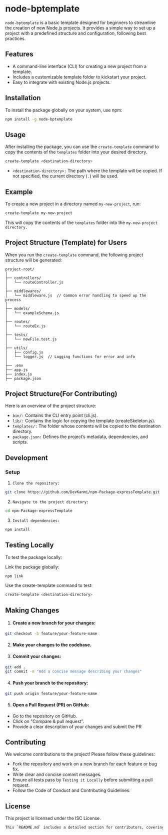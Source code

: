 # node-bptemplate

`node-bptemplate` is a basic template designed for beginners to streamline the creation of new Node.js projects. It provides a simple way to set up a project with a predefined structure and configuration, following best practices.

## Features

- A command-line interface (CLI) for creating a new project from a template.
- Includes a customizable template folder to kickstart your project.
- Easy to integrate with existing Node.js projects.

## Installation

To install the package globally on your system, use npm:

```bash
npm install -g node-bptemplate
```
## Usage
After installing the package, you can use the `create-template` command to copy the contents of the `templates` folder into your desired directory.

```bash
create-template <destination-directory>
```
- `<destination-directory>:` The path where the template will be copied. If not specified, the current directory (`.`) will be used.

## Example
To create a new project in a directory named `my-new-project`, run:

```bash
create-template my-new-project
```
This will copy the contents of the `templates` folder into the `my-new-project directory.`



## Project Structure (Template) for Users

When you run the `create-template` command, the following project structure will be generated:
``` arduino
project-root/
│
├── controllers/
│   └── routeController.js
│
├── middlewares/
│   └── middleware.js  // Common error handling to speed up the process
│
├── models/
│   └── exampleSchema.js
│
├── routes/
│   └── routeEx.js
│
├── tests/
│   └── newFile.test.js
│
├── utils/
│   ├── config.js
│   └── logger.js  // Logging functions for error and info
│
├── .env
├── app.js
├── index.js
├── package.json

```


## Project Structure(For Contributing)
Here is an overview of the project structure:

- `bin/:` Contains the CLI entry point (cli.js).
- `lib/:` Contains the logic for copying the template (createSkeleton.js).
- `templates/:` The folder whose contents will be copied to the destination 
 directory.
- `package.json:` Defines the project’s metadata, dependencies, and scripts.

## Development
### Setup
1. `Clone the repository:`
```bash
git clone https://github.com/DevKanmi/npm-Package-expressTemplate.git
```
2. `Navigate to the project directory:`

```bash
cd npm-Package-expressTemplate
```
3. `Install dependencies:`
```bash
npm install
```
## Testing Locally
To test the package locally:

Link the package globally:

```bash
npm link
```
Use the create-template command to test:

```bash
create-template <destination-directory>
```
## Making Changes
1. #### Create a new branch for your changes:

```bash
git checkout -b feature/your-feature-name
```
2. #### Make your changes to the codebase.

3. #### Commit your changes:

```bash
git add .
git commit -m "Add a concise message describing your changes"
```

4. #### Push your branch to the repository:

```bash
git push origin feature/your-feature-name
```

5. #### Open a Pull Request (PR) on GitHub:

- Go to the repository on GitHub.
- Click on "Compare & pull request".
- Provide a clear description of your changes and submit the PR

## Contributing
We welcome contributions to the project! Please follow these guidelines:

- Fork the repository and work on a new branch for each feature or bug fix.
- Write clear and concise commit messages.
- Ensure all tests pass by `Testing it Locally` before submitting a pull request.
- Follow the Code of Conduct and Contributing Guidelines.

## License
This project is licensed under the ISC License.

``` bash
This `README.md` includes a detailed section for contributors, covering how to set up the development environment, make changes, and submit pull requests. Let me know if you need any additional details!
```

